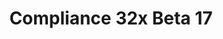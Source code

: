 ---
layout: post
title: Compliance 32x Beta 17
permalink: /compliance32x/B17
comments: true
comments-id: 32x-Beta-17
header-img: compliance32x/releases/B17.jpg

long_text: It’s been a long time coming, but it’s finally here! Beta 17. December is starting up, and the holidays are around the corner. We’ve been working for weeks on this beta, and it has many major changes and additions. We’re glad to announce that the pack has been updated to 1.18 and has the new 1.18 textures.  We’re also introducing changes to iconic textures such as creepers, the grass block, and even Steve. We hope that you like this beta and its many, many changes.<br><br>(NOTE&#58; This version of the pack is compatible with both Java 1.17.1 and 1.18.1. For convenience, we are releasing the update as a single pack. That means you'll get a warning when trying to use the pack in 1.17.1, but you can safely disregard it.)

main_changelog: changelogs/compliance32

downloads:
  - 1.18.x for Java Edition:
      GitHub: https://github.com/Compliance-Resource-Pack/Compliance-Java-32x/releases/download/beta-17/Compliance-32x-Java-Beta-17.zip
      CurseForge: https://www.curseforge.com/minecraft/texture-packs/compliance-32x/download/3571958
  - 1.18.x for Bedrock Edition:
      GitHub: https://github.com/Compliance-Resource-Pack/Compliance-Bedrock-32x/releases/download/beta-17/Compliance-32x-Bedrock-Beta-17.mcpack
      CurseForge: https://www.curseforge.com/minecraft-bedrock/addons/compliance-32x-bedrock/download/3571959
---